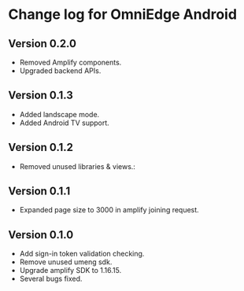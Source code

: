 # Change log for OmniEdge Android

## Version 0.2.0

* Removed Amplify components.
* Upgraded backend APIs.

## Version 0.1.3

* Added landscape mode.
* Added Android TV support.

## Version 0.1.2

* Removed unused libraries & views.:

## Version 0.1.1

* Expanded page size to 3000 in amplify joining request.

## Version 0.1.0

* Add sign-in token validation checking.
* Remove unused umeng sdk.
* Upgrade amplify SDK to 1.16.15.
* Several bugs fixed.

